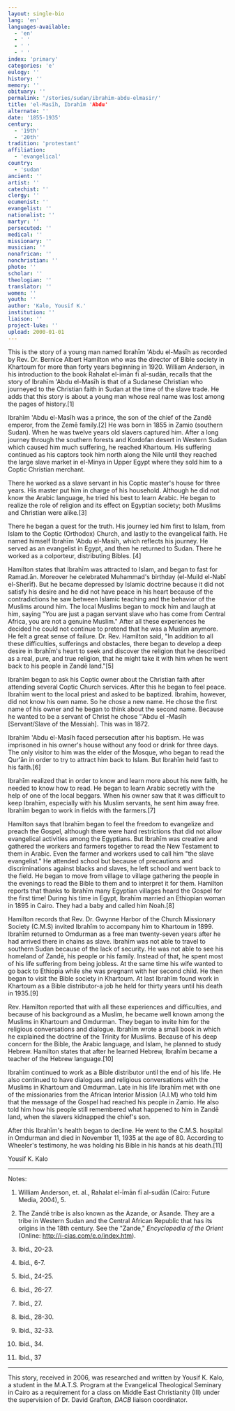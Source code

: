 ```yaml
---
layout: single-bio
lang: 'en'
languages-available:
  - 'en'
  - ' '
  - ' '
  - ' '
index: 'primary'
categories: 'e'
eulogy: ''
history: ''
memory: ''
obituary: ''
permalink: '/stories/sudan/ibrahim-abdu-elmasir/'
title: 'el-Masīh, Ibrahīm 'Abdu'
alternate: ''
date: '1855-1935'
century:
  - '19th'
  - '20th'
tradition: 'protestant'
affiliation:
  - 'evangelical'
country:
  - 'sudan'
ancient: ''
artist: ''
catechist: ''
clergy: ''
ecumenist: ''
evangelist: ''
nationalist: ''
martyr: ''
persecuted: ''
medical: ''
missionary: ''
musician: ''
nonafrican: ''
nonchristian: ''
photo: ''
scholar: ''
theologian: ''
translator: ''
women: ''
youth: ''
author: 'Kalo, Yousif K.'
institution: ''
liaison: ''
project-luke: ''
upload: 2000-01-01
---
```



This is the story of a young man named Ibrah&#299;m 'Abdu el-Mas&#299;h as recorded by Rev. Dr. Bernice Albert Hamilton who was the director of Bible society in Khartoum for more than forty years beginning in 1920. William Anderson, in his introduction to the book Rahalat el-&#299;m&#257;n f&#299; al-sud&#257;n, recalls that the story of Ibrah&#299;m 'Abdu el-Mas&#299;h is that of a Sudanese Christian who journeyed to the Christian faith in Sudan at the time of the slave trade. He adds that this story is about a young man whose real name was lost among the pages of history.[1]

Ibrah&#299;m 'Abdu el-Mas&#299;h was a prince, the son of the chief of the Zand&#275; emperor, from the Zem&#275; family.[2] He was born in 1855 in Zamio (southern Sudan). When he was twelve years old slavers captured him. After a long journey through the southern forests and Kordofan desert in Western Sudan which caused him much suffering, he reached Khartoum. His suffering continued as his captors took him north along the Nile until they reached the large slave market in el-Minya in Upper Egypt where they sold him to a Coptic Christian merchant.

There he worked as a slave servant in his Coptic master's house for three years. His master put him in charge of his household. Although he did not know the Arabic language, he tried his best to learn Arabic. He began to realize the role of religion and its effect on Egyptian society; both Muslims and Christian were alike.[3]

There he began a quest for the truth. His journey led him first to Islam, from Islam to the Coptic (Orthodox) Church, and lastly to the evangelical faith. He named himself Ibrah&#299;m 'Abdu el-Mas&#299;h, which reflects his journey. He served as an evangelist in Egypt, and then he returned to Sudan. There he worked as a colporteur, distributing Bibles. [4]

Hamilton states that Ibrah&#299;m was attracted to Islam, and began to fast for Ramad.&#257;n. Moreover he celebrated Muhammad's birthday (el-Muild el-Nab&#299; el-Sher&#299;f). But he became depressed by Islamic doctrine because it did not satisfy his desire and he did not have peace in his heart because of the contradictions he saw between Islamic teaching and the behavior of the Muslims around him. The local Muslims began to mock him and laugh at him, saying "You are just a pagan servant slave who has come from Central Africa, you are not a genuine Muslim." After all these experiences he decided he could not continue to pretend that he was a Muslim anymore. He felt a great sense of failure. Dr. Rev. Hamilton said, "In addition to all these difficulties, sufferings and obstacles, there began to develop a deep desire in Ibrah&#299;m's heart to seek and discover the religion that he described as a real, pure, and true religion, that he might take it with him when he went back to his people in Zand&#275; land."[5]

Ibrah&#299;m began to ask his Coptic owner about the Christian faith after attending several Coptic Church services. After this he began to feel peace. Ibrah&#299;m went to the local priest and asked to be baptized. Ibrah&#299;m, however, did not know his own name. So he chose a new name. He chose the first name of his owner and he began to think about the second name. Because he wanted to be a servant of Christ he chose ''Abdu el -Mas&#299;h [Servant/Slave of the Messiah]. This was in 1872.

Ibrah&#299;m 'Abdu el-Mas&#299;h faced persecution after his baptism. He was imprisoned in his owner's house without any food or drink for three days. The only visitor to him was the elder of the Mosque, who began to read the Qur'&#257;n in order to try to attract him back to Islam. But Ibrah&#299;m held fast to his faith.[6]

Ibrah&#299;m realized that in order to know and learn more about his new faith, he needed to know how to read. He began to learn Arabic secretly with the help of one of the local beggars. When his owner saw that it was difficult to keep Ibrah&#299;m, especially with his Muslim servants, he sent him away free. Ibrah&#299;m began to work in fields with the farmers.[7]

Hamilton says that Ibrah&#299;m began to feel the freedom to evangelize and preach the Gospel, although there were hard restrictions that did not allow evangelical activities among the Egyptians. But Ibrah&#299;m was creative and gathered the workers and farmers together to read the New Testament to them in Arabic. Even the farmer and workers used to call him "the slave evangelist." He attended school but because of precautions and discriminations against blacks and slaves, he left school and went back to the field. He began to move from village to village gathering the people in the evenings to read the Bible to them and to interpret it for them. Hamilton reports that thanks to Ibrah&#299;m many Egyptian villages heard the Gospel for the first time! During his time in Egypt, Ibrah&#299;m married an Ethiopian woman in 1895 in Cairo. They had a baby and called him Noah.[8]

Hamilton records that Rev. Dr. Gwynne Harbor of the Church Missionary Society (C.M.S) invited Ibrah&#299;m to accompany him to Khartoum in 1899. Ibrah&#299;m returned to Omdurman as a free man twenty-seven years after he had arrived there in chains as slave. Ibrah&#299;m was not able to travel to southern Sudan because of the lack of security. He was not able to see his homeland of Zand&#275;, his people or his family. Instead of that, he spent most of his life suffering from being jobless. At the same time his wife wanted to go back to Ethiopia while she was pregnant with her second child. He then began to visit the Bible society in Khartoum. At last Ibrah&#299;m found work in Khartoum as a Bible distributor-a job he held for thirty years until his death in 1935.[9]

Rev. Hamilton reported that with all these experiences and difficulties, and because of his background as a Muslim, he became well known among the Muslims in Khartoum and Omdurman. They began to invite him for the religious conversations and dialogue. Ibrah&#299;m wrote a small book in which he explained the doctrine of the Trinity for Muslims. Because of his deep concern for the Bible, the Arabic language, and Islam, he planned to study Hebrew. Hamilton states that after he learned Hebrew, Ibrah&#299;m became a teacher of the Hebrew language.[10]

Ibrah&#299;m continued to work as a Bible distributor until the end of his life. He also continued to have dialogues and religious conversations with the Muslims in Khartoum and Omdurman. Late in his life Ibrah&#299;m met with one of the missionaries from the African Interior Mission (A.I.M) who told him that the message of the Gospel had reached his people in Zamio. He also told him how his people still remembered what happened to him in Zand&#275; land, when the slavers kidnapped the chief's son.

After this Ibrah&#299;m's health began to decline. He went to the C.M.S. hospital in Omdurman and died in November 11, 1935 at the age of 80. According to Wheeler's testimony, he was holding his Bible in his hands at his death.[11]

Yousif K. Kalo

---

Notes:

1. William Anderson, et. al., Rahalat el-&#299;m&#257;n f&#299; al-sud&#257;n (Cairo: Future Media, 2004), 5.

2. The Zand&#275; tribe is also known as the Azande, or Asande. They are a tribe in Western Sudan and the Central African Republic that has its origins in the 18th century. See the "Zande," *Encyclopedia of the Orient* (Online: http://i-cias.com/e.o/index.htm).

3. Ibid., 20-23.

4. Ibid., 6-7.

5. Ibid., 24-25.

6. Ibid., 26-27.

7. Ibid., 27.

8. Ibid., 28-30.

9. Ibid., 32-33.

10. Ibid., 34.

11. Ibid., 37

---

This story, received in 2006, was researched and written by Yousif K. Kalo, a student in the M.A.T.S. Program at the Evangelical Theological Seminary in Cairo as a requirement for a class on Middle East Christianity (III) under the supervision of Dr. David Grafton, *DACB* liaison coordinator.